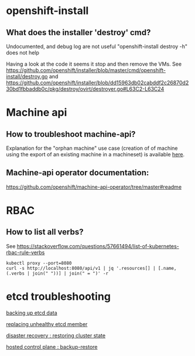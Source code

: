 # openshift-install

## What does the installer 'destroy' cmd?

Undocumented, and debug log are not useful
"openshift-install destroy -h" does not help

Having a look at the code it seems it stop and then remove the VMs.
See https://github.com/openshift/installer/blob/master/cmd/openshift-install/destroy.go
and https://github.com/openshift/installer/blob/dd15963db02cabddf2c26870d230bd1fbbaddb0c/pkg/destroy/ovirt/destroyer.go#L63C2-L63C24

# Machine api

## How to troubleshoot machine-api?

Explanation for the "orphan machine" use case (creation of of machine using the export of an existing machine in a machineset) is available [here](./infra/az/machineset/failure-examples).

## Machine-api operator documentation:

https://github.com/openshift/machine-api-operator/tree/master#readme

# RBAC

## How to list all verbs?

See https://stackoverflow.com/questions/57661494/list-of-kubernetes-rbac-rule-verbs

```shell
kubectl proxy --port=8080
curl -s http://localhost:8080/api/v1 | jq '.resources[] | [.name, (.verbs | join(" "))] | join(" = ")' -r
```

# etcd troubleshooting

[backing up etcd data](https://docs.openshift.com/container-platform/4.14/backup_and_restore/control_plane_backup_and_restore/backing-up-etcd.html#backing-up-etcd-data_backup-etcd)

[replacing unhealthy etcd member](https://docs.openshift.com/container-platform/4.14/backup_and_restore/control_plane_backup_and_restore/replacing-unhealthy-etcd-member.html#restore-replace-crashlooping-etcd-member_replacing-unhealthy-etcd-member)

[disaster recovery : restoring cluster state](https://docs.openshift.com/container-platform/4.14/backup_and_restore/control_plane_backup_and_restore/disaster_recovery/scenario-2-restoring-cluster-state.html)

[hosted control plane : backup-restore](https://docs.openshift.com/container-platform/4.14/hosted_control_planes/hcp-backup-restore-dr.html#hcp-backup-restore)




